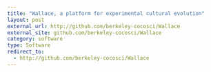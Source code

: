 ```yaml
---
title: "Wallace, a platform for experimental cultural evolution"
layout: post
external_url: http://github.com/berkeley-cocosci/Wallace
external_site: github.com/berkeley-cocosci/Wallace
category: software
type: Software
redirect_to:
  - http://github.com/berkeley-cocosci/Wallace
---
```

